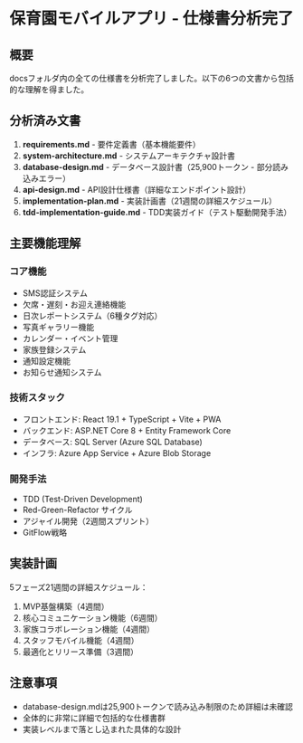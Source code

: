 # 保育園モバイルアプリ - 仕様書分析完了

## 概要
docsフォルダ内の全ての仕様書を分析完了しました。以下の6つの文書から包括的な理解を得ました。

## 分析済み文書
1. **requirements.md** - 要件定義書（基本機能要件）
2. **system-architecture.md** - システムアーキテクチャ設計書  
3. **database-design.md** - データベース設計書（25,900トークン - 部分読み込みエラー）
4. **api-design.md** - API設計仕様書（詳細なエンドポイント設計）
5. **implementation-plan.md** - 実装計画書（21週間の詳細スケジュール）
6. **tdd-implementation-guide.md** - TDD実装ガイド（テスト駆動開発手法）

## 主要機能理解
### コア機能
- SMS認証システム
- 欠席・遅刻・お迎え連絡機能
- 日次レポートシステム（6種タグ対応）
- 写真ギャラリー機能
- カレンダー・イベント管理
- 家族登録システム
- 通知設定機能
- お知らせ通知システム

### 技術スタック
- フロントエンド: React 19.1 + TypeScript + Vite + PWA
- バックエンド: ASP.NET Core 8 + Entity Framework Core
- データベース: SQL Server (Azure SQL Database)
- インフラ: Azure App Service + Azure Blob Storage

### 開発手法
- TDD (Test-Driven Development) 
- Red-Green-Refactor サイクル
- アジャイル開発（2週間スプリント）
- GitFlow戦略

## 実装計画
5フェーズ21週間の詳細スケジュール：
1. MVP基盤構築（4週間）
2. 核心コミュニケーション機能（6週間）  
3. 家族コラボレーション機能（4週間）
4. スタッフモバイル機能（4週間）
5. 最適化とリリース準備（3週間）

## 注意事項
- database-design.mdは25,900トークンで読み込み制限のため詳細は未確認
- 全体的に非常に詳細で包括的な仕様書群
- 実装レベルまで落とし込まれた具体的な設計